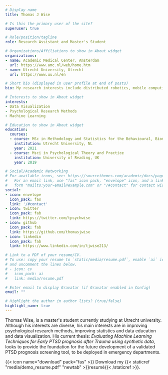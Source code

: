 ```yaml
---
# Display name
title: Thomas J Wise

# Is this the primary user of the site?
superuser: true

# Role/position/tagline
role: Research Assistant and Master's Student 

# Organizations/Affiliations to show in About widget
organizations:
- name: Academic Medical Center, Amsterdam
  url: https://www.amc.nl/web/home.htm
- name: Utrecht University, Utrecht
  url: https://www.uu.nl/en

# Short bio (displayed in user profile at end of posts)
bio: My research interests include distributed robotics, mobile computing and programmable matter.

# Interests to show in About widget
interests:
- Data Visualization
- Psychological Research Methods
- Machine Learning 

# Education to show in About widget
education:
  courses:
  - course: MSc in Methodology and Statistics for the Behavioural, Biomedical and Social Sciences 
    institution: Utrecht University, NL
    year: 2021
  - course: Msci in Psychological Theory and Practice
    institution: University of Reading, UK
    year: 2019

# Social/Academic Networking
# For available icons, see: https://sourcethemes.com/academic/docs/page-builder/#icons
#   For an email link, use "fas" icon pack, "envelope" icon, and a link in the
#   form "mailto:your-email@example.com" or "/#contact" for contact widget.
social:
- icon: envelope
  icon_pack: fas
  link: '/#contact'
- icon: twitter
  icon_pack: fab
  link: https://twitter.com/tpsychwise
- icon: github
  icon_pack: fab
  link: https://github.com/thomasjwise
- icon: linkedin
  icon_pack: fab
  link: https://www.linkedin.com/in/tjwise213/

# Link to a PDF of your resume/CV.
# To use: copy your resume to `static/media/resume.pdf`, enable `ai` icons in `params.toml`, 
# and uncomment the lines below.
# - icon: cv
#   icon_pack: ai
#   link: media/resume.pdf

# Enter email to display Gravatar (if Gravatar enabled in Config)
email: ""

# Highlight the author in author lists? (true/false)
highlight_name: true
---
```


Thomas Wise, is a master's student currently studying at Utrecht university. Although his interests are diverse, his main interests are in improving psychological research methods, improving statistics and data education and data visualization. His current thesis: *Evaluating Machine Learning Techniques for Early PTSD prognosis after Trauma using synthetic data*, looks to provide the foundation for the future development of a validated PTSD prognosis screening tool, to be deployed in emergency departments.


{{< icon name="download" pack="fas" >}} Download my {{< staticref "media/demo_resume.pdf" "newtab" >}}resumé{{< /staticref >}}.
